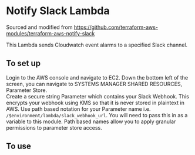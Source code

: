 # Notify Slack Lambda

Sourced and modified from https://github.com/terraform-aws-modules/terraform-aws-notify-slack

This Lambda sends Cloudwatch event alarms to a specified Slack channel.

## To set up

Login to the AWS console and navigate to EC2. Down the bottom left of the screen, you can navigate to SYSTEMS MANAGER SHARED RESOURCES, Parameter Store.  
Create a secure string Parameter which contains your Slack Webhook. This encrypts your webhook using KMS so that it is never stored in plaintext in AWS.
Use path based notation for your Parameter name i.e. `/$environment/lambda/slack_webhook_url`. You will need to pass this in as a variable to this module. Path based names allow you to apply granular permissions to parameter store access.

## To use